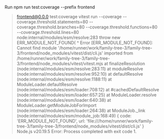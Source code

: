 Run npm run test:coverage --prefix frontend
> frontend@0.0.0 test:coverage
> vitest run --coverage --coverage.threshold.statements=80 --coverage.threshold.branches=80 --coverage.threshold.functions=80 --coverage.threshold.lines=80
node:internal/modules/esm/resolve:283
    throw new ERR_MODULE_NOT_FOUND(
          ^
Error [ERR_MODULE_NOT_FOUND]: Cannot find module '/home/runner/work/family-tree-3/family-tree-3/frontend/node_modules/vitest/dist/cli.js' imported from /home/runner/work/family-tree-3/family-tree-3/frontend/node_modules/vitest/vitest.mjs
    at finalizeResolution (node:internal/modules/esm/resolve:283:11)
    at moduleResolve (node:internal/modules/esm/resolve:952:10)
    at defaultResolve (node:internal/modules/esm/resolve:1188:11)
    at ModuleLoader.defaultResolve (node:internal/modules/esm/loader:708:12)
    at #cachedDefaultResolve (node:internal/modules/esm/loader:657:25)
    at ModuleLoader.resolve (node:internal/modules/esm/loader:640:38)
    at ModuleLoader.getModuleJobForImport (node:internal/modules/esm/loader:264:38)
    at ModuleJob._link (node:internal/modules/esm/module_job:168:49) {
  code: 'ERR_MODULE_NOT_FOUND',
  url: 'file:///home/runner/work/family-tree-3/family-tree-3/frontend/node_modules/vitest/dist/cli.js'
}
Node.js v20.19.5
Error: Process completed with exit code 1.